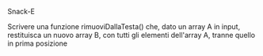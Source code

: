 Snack-E

Scrivere una funzione rimuoviDallaTesta() che, dato un array A in input, restituisca un nuovo array B, con tutti gli elementi dell'array A, tranne quello in prima posizione
